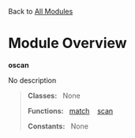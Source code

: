 Back to [All Modules](https://github.com/pyrustic/oscan/blob/master/docs/modules/README.md#readme)

# Module Overview

**oscan**
 
No description

> **Classes:** &nbsp; None
>
> **Functions:** &nbsp; [match](https://github.com/pyrustic/oscan/blob/master/docs/modules/content/oscan/content/functions.md#match) &nbsp;&nbsp; [scan](https://github.com/pyrustic/oscan/blob/master/docs/modules/content/oscan/content/functions.md#scan)
>
> **Constants:** &nbsp; None
